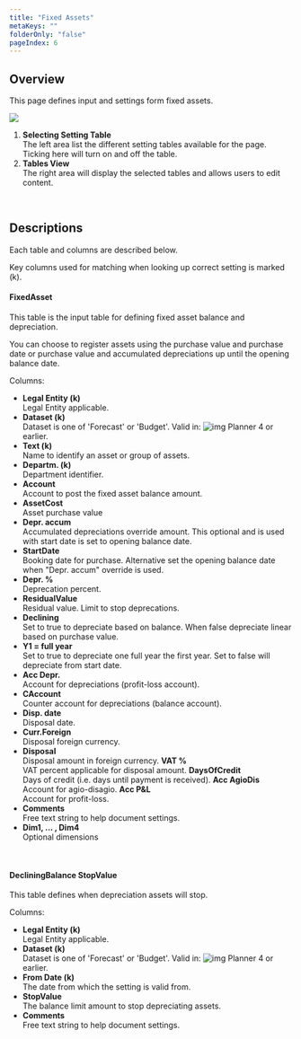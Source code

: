 ```yaml
---
title: "Fixed Assets"
metaKeys: ""
folderOnly: "false"
pageIndex: 6
---
```


## Overview
This page defines input and settings form fixed assets.
<br/>

![](https://profitbasedocs.blob.core.windows.net/plannerimages/finance-settings-fixed-assets.jpg)

1. **Selecting Setting Table**<br/>The left area list the different setting tables available for the page. Ticking here will turn on and off the table.
2. **Tables View**<br/>The right area will display the selected tables and allows users to edit content.
<br/>

## Descriptions

Each table and columns are described below.

Key columns used for matching when looking up correct setting is marked (k).

#### FixedAsset
This table is the input table for defining fixed asset balance and depreciation.

You can choose to register assets using the purchase value and purchase date or purchase value and accumulated depreciations up until the opening balance date.

Columns:

- **Legal Entity (k)**<br/>
Legal Entity applicable.
- **Dataset (k)**<br/>
Dataset is one of 'Forecast' or 'Budget'. Valid in: ![img](https://profitbasedocs.blob.core.windows.net/icons/yes-icon.png) Planner 4 or earlier.
- **Text (k)**<br/>
Name to identify an asset or group of assets.
- **Departm. (k)**<br/>
Department identifier.
- **Account**<br/>
Account to post the fixed asset balance amount.
- **AssetCost**<br/>
Asset purchase value
- **Depr. accum**<br/>
Accumulated depreciations override amount. This optional and is used with start date is set to opening balance date.
- **StartDate**<br/>
Booking date for purchase. Alternative set the opening balance date when "Depr. accum" override is used.
- **Depr. %**<br/>
Deprecation percent.
- **ResidualValue**<br/>
Residual value. Limit to stop deprecations.
- **Declining**<br/>
Set to true to depreciate based on balance. When false depreciate linear based on purchase value.
- **Y1 = full year**<br/>
Set to true to depreciate one full year the first year. Set to false will depreciate from start date.
- **Acc Depr.**<br/>
Account for depreciations (profit-loss account).
- **CAccount**<br/>
Counter account for depreciations (balance account).
- **Disp. date**<br/>
Disposal date.
- **Curr.Foreign**<br/>
Disposal foreign currency.
- **Disposal**<br/>
Disposal amount in foreign currency.
 **VAT %**<br/>
VAT percent applicable for disposal amount.
 **DaysOfCredit**<br/>
Days of credit (i.e. days until payment is received).
 **Acc AgioDis**<br/>
Account for agio-disagio.
 **Acc P&L**<br/>
Account for profit-loss.
- **Comments**<br/>
Free text string to help document settings.
- **Dim1, ... , Dim4**<br/>
Optional dimensions
<br/>

#### DecliningBalance StopValue
This table defines when depreciation assets will stop.

Columns:

- **Legal Entity (k)**<br/>
Legal Entity applicable.
- **Dataset (k)**<br/>
Dataset is one of 'Forecast' or 'Budget'. Valid in: ![img](https://profitbasedocs.blob.core.windows.net/icons/yes-icon.png) Planner 4 or earlier.
- **From Date (k)**<br/>
The date from which the setting is valid from.
- **StopValue**<br/>
The balance limit amount to stop depreciating assets.
- **Comments**<br/>
Free text string to help document settings.
